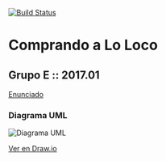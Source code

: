[![Build Status](https://travis-ci.org/alanmtk/Grupo-E-012017.svg?branch=master)](https://travis-ci.org/alanmtk/Grupo-E-012017)

# Comprando a Lo Loco

## Grupo E :: 2017.01

[Enunciado](https://docs.google.com/document/d/12mQ0RNt8awqc2ow6FsQvsXm-AQiGmC-xlM9b2A_OPRA/edit)

### Diagrama UML

![Diagrama UML][uml]

[Ver en Draw.io][uml.io]

[uml]: https://raw.githubusercontent.com/alanmtk/Grupo-E-012017/master/doc/design.png

[uml.io]: https://drive.google.com/file/d/0B5NnQ8dedsGLanVFOTV5SDVJcE0/view?ts=58d55080